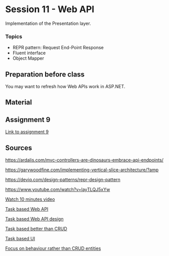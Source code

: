 # Session 11 - Web API
Implementation of the Presentation layer.

### Topics
* REPR pattern: Request End-Point Response
* Fluent interface
* Object Mapper

## Preparation before class
You may want to refresh how Web APIs work in ASP.NET.

## Material


## Assignment 9
[Link to assignment 9]()

## Sources
https://ardalis.com/mvc-controllers-are-dinosaurs-embrace-api-endpoints/

https://garywoodfine.com/implementing-vertical-slice-architecture/?amp

https://deviq.com/design-patterns/repr-design-pattern

https://www.youtube.com/watch?v=layTLQJ5xYw

[Watch 10 minutes video](https://www.youtube.com/watch?v=DjZepWrAKzM)

[Task based Web API](https://www.youtube.com/watch?v=6XO6vSiioWE)

[Task based Web API design](https://www.linkedin.com/advice/0/what-some-best-practices-using-restful)

[Task based better than CRUD](https://betterprogramming.pub/is-task-based-ui-a-better-solution-than-crud-apis-768648fc5161)

[Task based UI](https://cqrs.wordpress.com/documents/task-based-ui/)

[Focus on behaviour rather than CRUD entities](https://www.youtube.com/watch?v=v5Fss4fCl8c)
